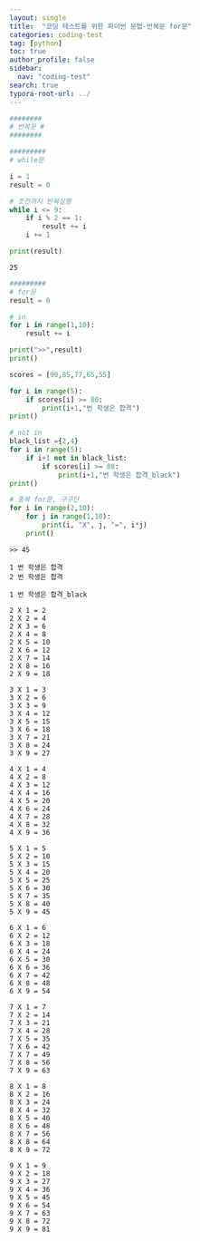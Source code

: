 ```yaml
---
layout: single
title:  "코딩 테스트를 위한 파이썬 문법-반복문 for문"
categories: coding-test
tag: [python]
toc: true
author_profile: false
sidebar:
  nav: "coding-test"
search: true
typora-root-url: ../
---
```

```python
########
# 반복문 #
########
```


```python
#########
# while문

i = 1
result = 0

# 조건까지 반복실행
while i <= 9:
    if i % 2 == 1:
        result += i
    i += 1

print(result)
```

    25



```python
#########
# for문
result = 0

# in
for i in range(1,10):
    result += i

print(">>",result)
print()

scores = [90,85,77,65,55]

for i in range(5):
    if scores[i] >= 80:
        print(i+1,"번 학생은 합격")
print()

# not in
black_list ={2,4}
for i in range(5):
    if i+1 not in black_list:
        if scores[i] >= 80:
            print(i+1,"번 학생은 합격_black")
print()

# 중복 for문, 구구단
for i in range(2,10):
    for j in range(1,10):
        print(i, "X", j, "=", i*j)
    print()

```

    >> 45
    
    1 번 학생은 합격
    2 번 학생은 합격
    
    1 번 학생은 합격_black
    
    2 X 1 = 2
    2 X 2 = 4
    2 X 3 = 6
    2 X 4 = 8
    2 X 5 = 10
    2 X 6 = 12
    2 X 7 = 14
    2 X 8 = 16
    2 X 9 = 18
    
    3 X 1 = 3
    3 X 2 = 6
    3 X 3 = 9
    3 X 4 = 12
    3 X 5 = 15
    3 X 6 = 18
    3 X 7 = 21
    3 X 8 = 24
    3 X 9 = 27
    
    4 X 1 = 4
    4 X 2 = 8
    4 X 3 = 12
    4 X 4 = 16
    4 X 5 = 20
    4 X 6 = 24
    4 X 7 = 28
    4 X 8 = 32
    4 X 9 = 36
    
    5 X 1 = 5
    5 X 2 = 10
    5 X 3 = 15
    5 X 4 = 20
    5 X 5 = 25
    5 X 6 = 30
    5 X 7 = 35
    5 X 8 = 40
    5 X 9 = 45
    
    6 X 1 = 6
    6 X 2 = 12
    6 X 3 = 18
    6 X 4 = 24
    6 X 5 = 30
    6 X 6 = 36
    6 X 7 = 42
    6 X 8 = 48
    6 X 9 = 54
    
    7 X 1 = 7
    7 X 2 = 14
    7 X 3 = 21
    7 X 4 = 28
    7 X 5 = 35
    7 X 6 = 42
    7 X 7 = 49
    7 X 8 = 56
    7 X 9 = 63
    
    8 X 1 = 8
    8 X 2 = 16
    8 X 3 = 24
    8 X 4 = 32
    8 X 5 = 40
    8 X 6 = 48
    8 X 7 = 56
    8 X 8 = 64
    8 X 9 = 72
    
    9 X 1 = 9
    9 X 2 = 18
    9 X 3 = 27
    9 X 4 = 36
    9 X 5 = 45
    9 X 6 = 54
    9 X 7 = 63
    9 X 8 = 72
    9 X 9 = 81